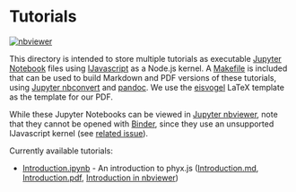 # Tutorials

[![nbviewer](https://raw.githubusercontent.com/jupyter/design/master/logos/Badges/nbviewer_badge.svg)](https://nbviewer.jupyter.org/github/phyloref/phyx.js/tree/master/tutorials/)


This directory is intended to store multiple tutorials as executable [Jupyter Notebook]
files using [IJavascript] as a Node.js kernel. A [Makefile] is included that can be used
to build Markdown and PDF versions of these tutorials, using [Jupyter nbconvert] and
[pandoc]. We use the [eisvogel] LaTeX template as the template for our PDF.

While these Jupyter Notebooks can be viewed in [Jupyter nbviewer], note that they cannot
be opened with [Binder], since they use an unsupported IJavascript kernel (see [related issue]).

Currently available tutorials:
- [Introduction.ipynb] - An introduction to phyx.js ([Introduction.md], [Introduction.pdf], [Introduction in nbviewer])


  [Jupyter Notebook]: https://jupyter.org/
  [IJavascript]: https://github.com/n-riesco/ijavascript
  [Makefile]: ./Makefile
  [Jupyter nbconvert]: https://nbconvert.readthedocs.io/
  [pandoc]: https://pandoc.org/
  [eisvogel]: https://github.com/Wandmalfarbe/pandoc-latex-template/
  [Jupyter nbviewer]: https://nbviewer.jupyter.org/github/phyloref/phyx.js/tree/master/tutorials/
  [Binder]: https://mybinder.org/
  [related issue]: https://github.com/phyloref/phyx.js/issues/105
  [Introduction.ipynb]: ./Introduction.ipynb
  [Introduction.md]: ./Introduction.md
  [Introduction.pdf]: ./Introduction.pdf
  [Introduction in nbviewer]: https://nbviewer.jupyter.org/github/phyloref/phyx.js/tree/master/tutorials/Introduction.ipynb
